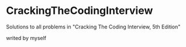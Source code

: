 CrackingTheCodingInterview
==========================

Solutions to all problems in "Cracking The Coding Interview, 5th Edition"

writed by myself
